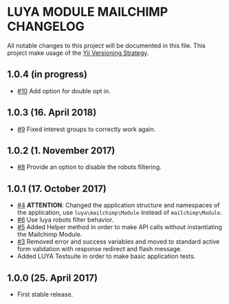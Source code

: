 # LUYA MODULE MAILCHIMP CHANGELOG

All notable changes to this project will be documented in this file. This project make usage of the [Yii Versioning Strategy](https://github.com/yiisoft/yii2/blob/master/docs/internals/versions.md).

## 1.0.4 (in progress)

+ [#10](https://github.com/luyadev/luya-module-mailchimp/issues/10) Add option for double opt in.

## 1.0.3 (16. April 2018)

+ [#9](https://github.com/luyadev/luya-module-mailchimp/issues/9) Fixed interest groups to correctly work again.

## 1.0.2 (1. November 2017)

+ [#8](https://github.com/luyadev/luya-module-mailchimp/issues/8) Provide an option to disable the robots filtering.

## 1.0.1 (17. October 2017)

+ [#4](https://github.com/luyadev/luya-module-mailchimp/issues/4) **ATTENTION**: Changed the application structure and namespaces of the application, use `luya\mailchimp\Module` instead of `mailchimp\Module`.
+ [#6](https://github.com/luyadev/luya-module-mailchimp/issues/6) Use luya robots filter behavior.
+ [#5](https://github.com/luyadev/luya-module-mailchimp/issues/5) Added Helper method in order to make API calls without instantiating the Mailchimp Module.
+ [#3](https://github.com/luyadev/luya-module-mailchimp/issues/3) Removed error and success variables and moved to standard active form validation with response redirect and flash message.
+ Added LUYA Testsuite in order to make basic application tests.

## 1.0.0 (25. April 2017)

+ First stable release.